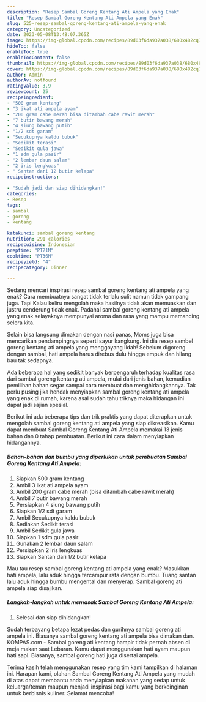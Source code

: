 ```yaml
---
description: "Resep Sambal Goreng Kentang Ati Ampela yang Enak"
title: "Resep Sambal Goreng Kentang Ati Ampela yang Enak"
slug: 525-resep-sambal-goreng-kentang-ati-ampela-yang-enak
category: Uncategorized
date: 2023-05-08T13:48:07.365Z
image: https://img-global.cpcdn.com/recipes/89d03f6da937a038/680x482cq70/sambal-goreng-kentang-ati-ampela-foto-resep-utama.jpg
hideToc: false
enableToc: true
enableTocContent: false
thumbnail: https://img-global.cpcdn.com/recipes/89d03f6da937a038/680x482cq70/sambal-goreng-kentang-ati-ampela-foto-resep-utama.jpg
cover: https://img-global.cpcdn.com/recipes/89d03f6da937a038/680x482cq70/sambal-goreng-kentang-ati-ampela-foto-resep-utama.jpg
author: Admin
authorAv: notfound
ratingvalue: 3.9
reviewcount: 25
recipeingredient:
- "500 gram kentang"
- "3 ikat ati ampela ayam"
- "200 gram cabe merah bisa ditambah cabe rawit merah"
- "7 butir bawang merah"
- "4 siung bawang putih"
- "1/2 sdt garam"
- "Secukupnya kaldu bubuk"
- "Sedikit terasi"
- "Sedikit gula jawa"
- "1 sdm gula pasir"
- "2 lembar daun salam"
- "2 iris lengkuas"
- " Santan dari 12 butir kelapa"
recipeinstructions:

- "Sudah jadi dan siap dihidangkan!"
categories:
- Resep
tags:
- sambal
- goreng
- kentang

katakunci: sambal goreng kentang 
nutrition: 291 calories
recipecuisine: Indonesian
preptime: "PT21M"
cooktime: "PT36M"
recipeyield: "4"
recipecategory: Dinner

---
```



Sedang mencari inspirasi resep sambal goreng kentang ati ampela yang enak? Cara membuatnya sangat tidak terlalu sulit namun tidak gampang juga. Tapi Kalau keliru mengolah maka hasilnya tidak akan memuaskan dan justru cenderung tidak enak. Padahal sambal goreng kentang ati ampela yang enak selayaknya mempunyai aroma dan rasa yang mampu memancing selera kita.


Selain bisa langsung dimakan dengan nasi panas, Moms juga bisa mencarikan pendampingnya seperti sayur kangkung. Ini dia resep sambel goreng kentang ati ampela yang menggoyang lidah! Sebelum digoreng dengan sambal, hati ampela harus direbus dulu hingga empuk dan hilang bau tak sedapnya.

Ada beberapa hal yang sedikit banyak berpengaruh terhadap kualitas rasa dari sambal goreng kentang ati ampela, mulai dari jenis bahan, kemudian pemilihan bahan segar sampai cara membuat dan menghidangkannya. Tak perlu pusing jika hendak menyiapkan sambal goreng kentang ati ampela yang enak di rumah, karena asal sudah tahu triknya maka hidangan ini dapat jadi sajian spesial.


Berikut ini ada beberapa tips dan trik praktis yang dapat diterapkan untuk mengolah sambal goreng kentang ati ampela yang siap dikreasikan. Kamu dapat membuat Sambal Goreng Kentang Ati Ampela memakai 13 jenis bahan dan 0 tahap pembuatan. Berikut ini cara dalam menyiapkan hidangannya.

<!--inarticleads1-->

##### Bahan-bahan dan bumbu yang diperlukan untuk pembuatan Sambal Goreng Kentang Ati Ampela:

1. Siapkan 500 gram kentang
1. Ambil 3 ikat ati ampela ayam
1. Ambil 200 gram cabe merah (bisa ditambah cabe rawit merah)
1. Ambil 7 butir bawang merah
1. Persiapkan 4 siung bawang putih
1. Siapkan 1/2 sdt garam
1. Ambil Secukupnya kaldu bubuk
1. Sediakan Sedikit terasi
1. Ambil Sedikit gula jawa
1. Siapkan 1 sdm gula pasir
1. Gunakan 2 lembar daun salam
1. Persiapkan 2 iris lengkuas
1. Siapkan  Santan dari 1/2 butir kelapa


Mau tau resep sambal goreng kentang ati ampela yang enak? Masukkan hati ampela, lalu aduk hingga tercampur rata dengan bumbu. Tuang santan lalu aduk hingga bumbu mengental dan menyerap. Sambal goreng ati ampela siap disajikan. 

<!--inarticleads2-->

##### Langkah-langkah untuk memasak Sambal Goreng Kentang Ati Ampela:


1. Selesai dan siap dihidangkan!

Sudah terbayang betapa lezat pedas dan gurihnya sambal goreng ati ampela ini. Biasanya sambal goreng kentang ati ampela bisa dimakan dan. KOMPAS.com - Sambal goreng ati kentang hampir tidak pernah absen di meja makan saat Lebaran. Kamu dapat menggunakan hati ayam maupun hati sapi. Biasanya, sambal goreng hati juga disertai ampela. 

Terima kasih telah menggunakan resep yang tim kami tampilkan di halaman ini. Harapan kami, olahan Sambal Goreng Kentang Ati Ampela yang mudah di atas dapat membantu anda menyiapkan makanan yang sedap untuk keluarga/teman maupun menjadi inspirasi bagi kamu yang berkeinginan untuk berbisnis kuliner. Selamat mencoba!
